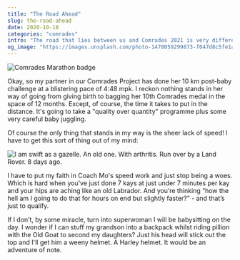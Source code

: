```yaml
---
title: "The Road Ahead"
slug: the-road-ahead
date: 2020-10-18
categories: "comrades"
intro: "The road that lies between us and Comrades 2021 is very different for me and my partner in this blogging adventure. I contemplate what it will take for us to get down that road, and where exactly it ends. Possibly with a baby in a bag."
og_image: "https://images.unsplash.com/photo-1478059299873-f047d8c5fe1a?ixlib=rb-1.2.1&ixid=eyJhcHBfaWQiOjExNjk0OX0&w=1200&h=630&fit=crop"
---
```


<img src="https://res.cloudinary.com/dy6grlu8z/image/upload/v1602980033/fqlxwvpwthftu7jyiirb.png" alt="Comrades Marathon badge">

Okay, so my partner in our Comrades Project has done her 10 km post-baby challenge at a blistering pace of 4:48 mpk. I reckon nothing stands in her way of going from giving birth to bagging her 10th Comrades medal in the space of 12 months. Except, of course, the time it takes to put in the distance. It's going to take a "quality over quantity" programme plus some very careful baby juggling.

Of course the only thing that stands in my way is the sheer lack of speed! I have to get this sort of thing out of my mind:

<img src="https://res.cloudinary.com/dy6grlu8z/image/upload/v1602979910/duhnhoazo0az8bwtx099.jpg" alt="I am swift as a gazelle. An old one. With arthritis. Run over by a Land Rover. 8 days ago.">

I have to put my faith in Coach Mo's speed work and just stop being a woes. Which is hard when you’ve just done 7 kays at just under 7 minutes per kay and your hips are aching like an old Labrador. And you’re thinking “how the hell am I going to do that for hours on end but slightly faster?” - and that’s just to qualify.

If I don’t, by some miracle, turn into superwoman I will be babysitting on the day. I wonder if I can stuff my grandson into a backpack whilst riding pillion with the Old Goat to second my daughters? Just his head will stick out the top and I'll get him a weeny helmet. A Harley helmet. It would be an adventure of note.
